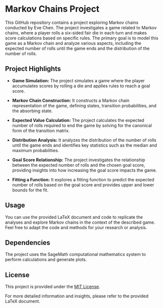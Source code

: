 
# Markov Chains Project

This GitHub repository contains a project exploring Markov chains conducted by Eve Chen. The project investigates a game related to Markov chains, where a player rolls a six-sided fair die in each turn and makes score calculations based on specific rules. The primary goal is to model this game as a Markov chain and analyze various aspects, including the expected number of rolls until the game ends and the distribution of the number of rolls.

## Project Highlights

- **Game Simulation:** The project simulates a game where the player accumulates scores by rolling a die and applies rules to reach a goal score.

- **Markov Chain Construction:** It constructs a Markov chain representation of the game, defining states, transition probabilities, and the absorbing state.

- **Expected Value Calculation:** The project calculates the expected number of rolls required to end the game by solving for the canonical form of the transition matrix.

- **Distribution Analysis:** It analyzes the distribution of the number of rolls until the game ends and identifies key statistics such as the median and maximum probabilities.

- **Goal Score Relationship:** The project investigates the relationship between the expected number of rolls and the chosen goal score, providing insights into how increasing the goal score impacts the game.

- **Fitting a Function:** It explores a fitting function to predict the expected number of rolls based on the goal score and provides upper and lower bounds for the fit.

## Usage

You can use the provided LaTeX document and code to replicate the analyses and explore Markov chains in the context of the described game. Feel free to adapt the code and methods for your research or analysis.

## Dependencies

The project uses the SageMath computational mathematics system to perform calculations and generate plots.

## License

This project is provided under the [MIT License](LICENSE).

For more detailed information and insights, please refer to the provided LaTeX document.

